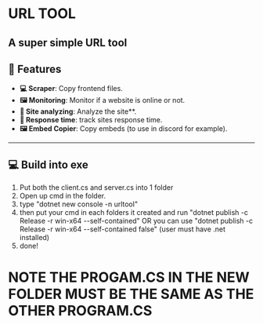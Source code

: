 # **URL TOOL**

A super simple URL tool
---
## **🚀 Features**

- **💻 Scraper**: Copy frontend files.
- **🖼️ Monitoring**: Monitor if a website is online or not.
- **📜 Site analyzing**: Analyze the site**.
- **🔄 Response time**: track sites response time.
- **🖼️ Embed Copier**: Copy embeds (to use in discord for example).

---

## **💻 Build into exe**

1. Put both the client.cs and server.cs into 1 folder
2. Open up cmd in the folder.
3. type "dotnet new console -n urltool"
4. then put your cmd in each folders it created and run "dotnet publish -c Release -r win-x64 --self-contained" OR you can use "dotnet publish -c Release -r win-x64 --self-contained false" (user must have .net installed)
5. done!

# NOTE **THE PROGAM.CS IN THE NEW FOLDER MUST BE THE SAME AS THE OTHER PROGRAM.CS**
